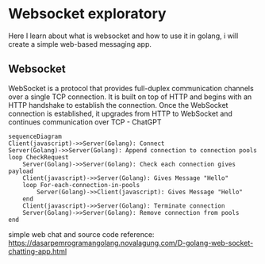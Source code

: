 # Websocket exploratory
Here I learn about what is websocket and how to use it in golang, i will create a simple web-based messaging app. 

## Websocket
WebSocket is a protocol that provides full-duplex communication channels over a single TCP connection. It is built on top of HTTP and begins with an HTTP handshake to establish the connection. Once the WebSocket connection is established, it upgrades from HTTP to WebSocket and continues communication over TCP - ChatGPT

```mermaid
sequenceDiagram
Client(javascript)->>Server(Golang): Connect
Server(Golang)->>Server(Golang): Append connection to connection pools
loop CheckRequest
    Server(Golang)->>Server(Golang): Check each connection gives payload
    Client(javascript)->>Server(Golang): Gives Message "Hello"
    loop For-each-connection-in-pools
        Server(Golang)->>Client(javascript): Gives Message "Hello"
    end
    Client(javascript)->>Server(Golang): Terminate connection
    Server(Golang)->>Server(Golang): Remove connection from pools
end
```

simple web chat and source code reference: https://dasarpemrogramangolang.novalagung.com/D-golang-web-socket-chatting-app.html
